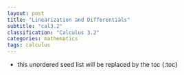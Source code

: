 ```yaml
---
layout: post
title: "Linearization and Differentials"
subtitle: "cal3.2"
classification: "Calculus 3.2"
categories: mathematics
tags: calculus
---
```


<!--more-->
* this unordered seed list will be replaced by the toc
{:toc}